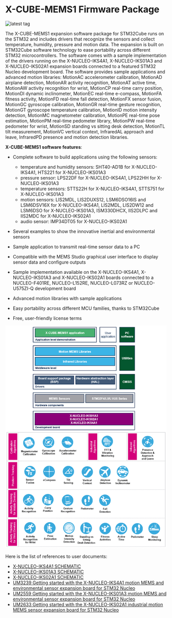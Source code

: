 # X-CUBE-MEMS1 Firmware Package

![latest tag](https://img.shields.io/github/v/tag/STMicroelectronics/x-cube-mems1.svg?color=brightgreen)

The X-CUBE-MEMS1 expansion software package for STM32Cube runs on the STM32 and includes drivers that recognize the sensors and collect temperature, humidity, pressure and motion data. The expansion is built on STM32Cube software technology to ease portability across different STM32 microcontrollers. The software comes with a sample implementation of the drivers running on the X-NUCLEO-IKS4A1, X-NUCLEO-IKS01A3 and X-NUCLEO-IKS02A1 expansion boards connected to a featured STM32 Nucleo development board. The software provides sample applications and advanced motion libraries: MotionAC accelerometer calibration, MotionAD airplane detection, MotionAR activity recognition, MotionAT active time, MotionAW activity recognition for wrist, MotionCP real-time carry position, MotionDI dynamic inclinometer, MotionEC real-time e-compass, MotionFA fitness activity, MotionFD real-time fall detection, MotionFX sensor fusion, MotionGC gyroscope calibration, MotionGR real-time gesture recognition, MotionGT gyroscope temperature calibration, MotionID motion intensity detection, MotionMC magnetometer calibration, MotionPE real-time pose estimation, MotionPM real-time pedometer library, MotionPW real-time pedometer for wrist, MotionSD standing vs sitting desk detection, MotionTL tilt measurement, MotionVC vertical context, InfraredAL approach and leave, InfraredPD presence and motion detection libraries.

**X-CUBE-MEMS1 software features**:

- Complete software to build applications using the following sensors:

  - temperature and humidity sensors: SHT40-AD1B for X-NUCLEO-IKS4A1, HTS221 for X-NUCLEO-IKS01A3
  - pressure sensor: LPS22DF for X-NUCLEO-IKS4A1, LPS22HH for X-NUCLEO-IKS01A3
  - temperature sensors: STTS22H for X-NUCLEO-IKS4A1, STTS751 for X-NUCLEO-IKS01A3
  - motion sensors: LIS2MDL, LIS2DUXS12, LSM6DSO16IS and LSM6DSV16X for X-NUCLEO-IKS4A1, LIS2MDL, LIS2DW12 and LSM6DSO for X-NUCLEO-IKS01A3, ISM330DHCX, IIS2DLPC and IIS2MDC for X-NUCLEO-IKS02A1
  - audio sensor: IMP34DT05 for X-NUCLEO-IKS02A1

- Several examples to show the innovative inertial and environmental sensors

- Sample application to transmit real-time sensor data to a PC

- Compatible with the MEMS Studio graphical user interface to display sensor data and configure outputs

- Sample implementation available on the X-NUCLEO-IKS4A1, X-NUCLEO-IKS01A3 and X-NUCLEO-IKS02A1 boards connected to a NUCLEO-F401RE, NUCLEO-L152RE, NUCLEO-L073RZ or NUCLEO-U575ZI-Q development board

- Advanced motion libraries with sample applications

- Easy portability across different MCU families, thanks to STM32Cube

- Free, user-friendly license terms

[![The X-CUBE-MEMS1 package contents](_htmresc/X-CUBE-MEMS1_components_2020.png)]()

Here is the list of references to user documents:

- [X-NUCLEO-IKS4A1 SCHEMATIC](https://www.st.com/resource/en/schematic_pack/x-nucleo-iks4a1-schematic.pdf)
- [X-NUCLEO-IKS01A3 SCHEMATIC](https://www.st.com/resource/en/schematic_pack/x-nucleo-iks01a3_schematic.pdf)
- [X-NUCLEO-IKS02A1 SCHEMATIC](https://www.st.com/resource/en/schematic_pack/x-nucleo-iks02a1_schematic.pdf)
- [UM3239 Getting started with the X-NUCLEO-IKS4A1 motion MEMS and environmental sensor expansion board for STM32 Nucleo](https://www.st.com/resource/en/user_manual/um3239-getting-started-with-the-xnucleoiks4a1-motion-mems-and-environmental-sensor-expansion-board-for-stm32-nucleo-stmicroelectronics.pdf)
- [UM2559 Getting started with the X-NUCLEO-IKS01A3 motion MEMS and environmental sensor expansion board for STM32 Nucleo](https://www.st.com/resource/en/user_manual/um2559-getting-started-with-the-xnucleoiks01a3-motion-mems-and-environmental-sensor-expansion-board-for-stm32-nucleo-stmicroelectronics.pdf)
- [UM2633 Getting started with the X-NUCLEO-IKS02A1 industrial motion MEMS sensor expansion board for STM32 Nucleo](https://www.st.com/resource/en/user_manual/um2633-getting-started-with-the-xnucleoiks02a1-industrial-motion-mems-sensor-expansion-board-for-stm32-nucleo-stmicroelectronics.pdf)
